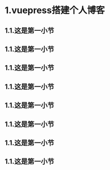 # 1.vuepress搭建个人博客


## 1.1.这是第一小节
## 1.1.这是第一小节
## 1.1.这是第一小节
## 1.1.这是第一小节
## 1.1.这是第一小节
## 1.1.这是第一小节
## 1.1.这是第一小节
## 1.1.这是第一小节